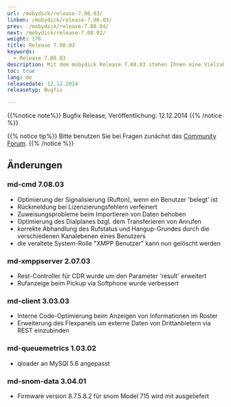 ```yaml
---
url: /mobydick/release-7.08.03/
linken: /mobydick/release-7.08.03/
prev:  /mobydick/release-7.08.04/
next: /mobydick/release-7.08.02/
weight: 176
title: Release 7.08.03
keywords:
  - Release 7.08.03
description: Mit dem mobydick Release 7.08.03 stehen Ihnen eine Vielzahl an neuen Funtionen zur Verfügung.
toc: true
lang: de
releasedate: 12.12.2014
releasetyp: Bugfix

---
```


{{%notice note%}}
Bugfix Release, Veröffentlichung: 12.12.2014
{{% /notice %}}

{{% notice tip%}}
Bitte benutzen Sie bei Fragen zunächst das [Community Forum](http://community.pascom.net/forum.php "Zu unserem Forum").
{{% /notice %}}

## Änderungen

### md-cmd 7.08.03

*   Optimierung der Signalisierung (Rufton), wenn ein Benutzer 'belegt' ist
*   Rückmeldung bei Lizenzierungsfehlern verfeinert
*   Zuweisungsprobleme beim Importieren von Daten behoben
*   Optimierung des Dialplanes bzgl. dem Transferieren von Anrufen
*   korrekte Abhandlung des Rufstatus und Hangup-Grundes durch die verschiedenen Kanalebenen eines Benutzers
*   die veraltete System-Rolle "XMPP Benutzer" kann nun gelöscht werden

### md-xmppserver 2.07.03

*   Rest-Controller für CDR wurde um den Parameter 'result' erweitert
*   Rufanzeige beim Pickup via Softphone wurde verbessert

### md-client 3.03.03

*   Interne Code-Optimierung beim Anzeigen von Informationen im Roster
*   Erweiterung des Flexpanels um externe Daten von Drittanbietern via REST einzubinden

### md-queuemetrics 1.03.02

*   qloader an MySQl 5.6 angepasst

### md-snom-data 3.04.01

*   Firmware version 8.7.5.8.2 für snom Model 715 wird mit ausgeliefert
